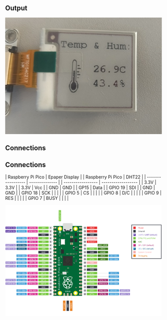 ## Output
![](https://github.com/DochevM/Raspberry-Pi-Pico/blob/main/Documents/Output152x152.jpg)
## Connections

## Connections

| Raspberry Pi Pico | Epaper Display |               | Raspberry Pi Pico |       DHT22        |
| ----------------- | -------------- |               | ----------------- | ------------------ |
| 3.3V              | 3.3V           |               | 3.3V              | Vcc                |
| GND               | GND            |               | GP15              | Data               |
| GPIO 19           | SDI            |               | GND               | GND                |
| GPIO 18           | SCK            |               |                   |                    |
| GPIO 5            | CS             |               |                   |                    |
| GPIO 8            | D/C            |               |                   |                    |
| GPIO 9            | RES            |               |                   |                    |
| GPIO 7            | BUSY           |               |                   |                    |

![alt text](https://github.com/DochevM/Raspberry-Pi-Pico/blob/main/Documents/pico-pinout.png)
